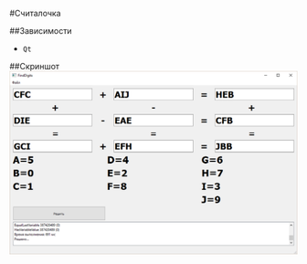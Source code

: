 #Считалочка

##Зависимости
* ```Qt```

##Скриншот
![img](https://github.com/Imperger/FindDigits/blob/master/screenshot.png)